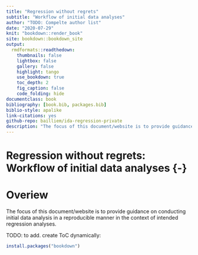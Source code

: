 ```yaml
--- 
title: "Regression without regrets"
subtitle: "Workflow of initial data analyses"
author: "TODO: Compelte author list"
date: "2020-07-29"
knit: "bookdown::render_book"
site: bookdown::bookdown_site
output:
  rmdformats::readthedown:
    thumbnails: false
    lightbox: false
    gallery: false
    highlight: tango
    use_bookdown: true
    toc_depth: 2
    fig_caption: false
    code_folding: hide
documentclass: book
bibliography: [book.bib, packages.bib]
biblio-style: apalike
link-citations: yes
github-repo: bailliem/ida-regression-private
description: "The focus of this document/website is to provide guidance on conducting initial data analysis in a reproducible manner in the context of intended regression analyses."
---
```



# Regression without regrets: Workflow of initial data analyses {-}

# Overiew




The focus of this document/website is to provide guidance on conducting initial data analysis in a reproducible manner in the context of intended regression analyses.

TODO: to add. create ToC dynamically:




```r
install.packages("bookdown")
```



